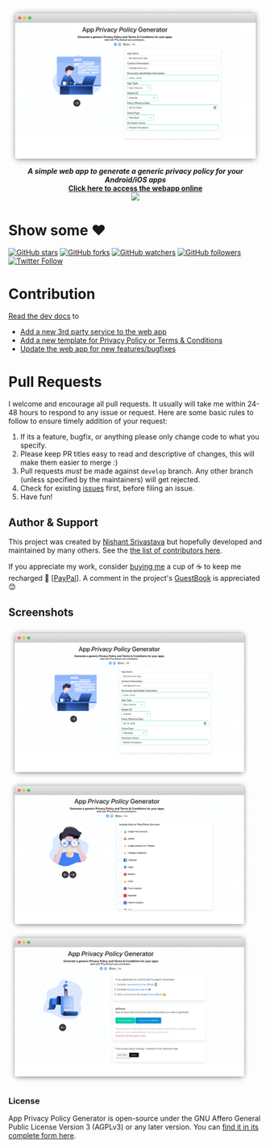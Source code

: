 <center><img src="img/sc_1.png" alt="App Privacy Policy Generator">
<b><i>A simple web app to generate a generic privacy policy for your Android/iOS apps</i>
<br>
<a href="https://app-privacy-policy-generator.nisrulz.com/" target="_blank">Click here to access the webapp online</a></b>
<br>
<a hre="https://www.androiddevdigest.com/digest-133/">
  <img src="https://img.shields.io/badge/AndroidDev%20Digest-%23133-blue.svg">
</a>
</center>

# Show some :heart:

[![GitHub stars](https://img.shields.io/github/stars/nisrulz/app-privacy-policy-generator.svg?style=social&label=Star)](https://github.com/nisrulz/app-privacy-policy-generator) [![GitHub forks](https://img.shields.io/github/forks/nisrulz/app-privacy-policy-generator.svg?style=social&label=Fork)](https://github.com/nisrulz/app-privacy-policy-generator/fork) [![GitHub watchers](https://img.shields.io/github/watchers/nisrulz/app-privacy-policy-generator.svg?style=social&label=Watch)](https://github.com/nisrulz/app-privacy-policy-generator) [![GitHub followers](https://img.shields.io/github/followers/nisrulz.svg?style=social&label=Follow)](https://github.com/nisrulz/app-privacy-policy-generator)<br>
[![Twitter Follow](https://img.shields.io/twitter/follow/nisrulz.svg?style=social)](https://twitter.com/nisrulz)

# Contribution

[Read the dev docs](dev-doc.md) to

- [Add a new 3rd party service to the web app](https://github.com/nisrulz/app-privacy-policy-generator/blob/master/dev-doc.md#contributing-more-3rd-party-services-links)
- [Add a new template for Privacy Policy or Terms & Conditions](https://github.com/nisrulz/app-privacy-policy-generator/blob/master/dev-doc.md#development)
- [Update the web app for new features/bugfixes](https://github.com/nisrulz/app-privacy-policy-generator/blob/master/dev-doc.md#development)

# Pull Requests

I welcome and encourage all pull requests. It usually will take me within 24-48 hours to respond to any issue or request. Here are some basic rules to follow to ensure timely addition of your request:

1. If its a feature, bugfix, or anything please only change code to what you specify.
2. Please keep PR titles easy to read and descriptive of changes, this will make them easier to merge :)
3. Pull requests _must_ be made against `develop` branch. Any other branch (unless specified by the maintainers) will get rejected.
4. Check for existing [issues](https://github.com/nisrulz/app-privacy-policy-generator/issues) first, before filing an issue.
5. Have fun!

## Author & Support

This project was created by [Nishant Srivastava](https://github.com/nisrulz/nisrulz.github.io#nishant-srivastava) but hopefully developed and maintained by many others. See the [the list of contributors here](https://github.com/nisrulz/app-privacy-policy-generator/graphs/contributors).

If you appreciate my work, consider [buying me](https://www.paypal.me/nisrulz/5usd) a cup of :coffee: to keep me recharged :muscle: [[PayPal](https://www.paypal.me/nisrulz/5usd)]. A comment in the project's [GuestBook](https://github.com/nisrulz/app-privacy-policy-generator/issues/65) is appreciated :blush:

## Screenshots

<img src="img/sc_1.png" alt="App Privacy Policy Generator" width=480 /><img src="img/sc_2.png" alt="App Privacy Policy Generator" width=480 /><img src="img/sc_3.png" alt="App Privacy Policy Generator" width=480 />

### License

App Privacy Policy Generator is open-source under the GNU Affero General Public License Version 3 (AGPLv3) or any later version. You can [find it in its complete form here](LICENSE.md).
